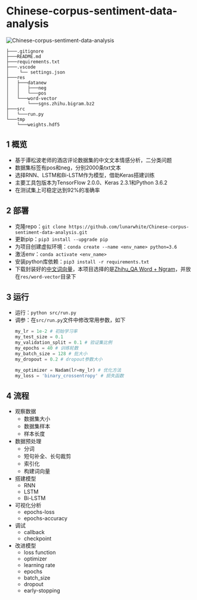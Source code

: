 # Chinese-corpus-sentiment-data-analysis
 
![Chinese-corpus-sentiment-data-analysis](https://socialify.git.ci/lunarwhite/Chinese-corpus-sentiment-data-analysis/image?description=1&descriptionEditable=ML-based%20sentiment-analysis%20of%20simple%20Chinese%20corpus.%20Pick%20models%20RNN%2C%20LSTM%20and%20Bi-LSTM.%20Use%20%0A%20Keras%20and%20Tensorflow.&font=Raleway&forks=1&issues=1&language=1&logo=https%3A%2F%2Fupload.wikimedia.org%2Fwikipedia%2Fcommons%2Fthumb%2Fa%2Fae%2FKeras_logo.svg%2F180px-Keras_logo.svg.png&owner=1&pattern=Overlapping%20Hexagons&pulls=1&stargazers=1&theme=Light)

```
├───.gitignore 
├───README.md
├───requirements.txt
├───.vscode
│    └── settings.json  
├───res
│   ├───datanew
│   │   ├───neg
│   │   └───pos
│   └───word-vector
│       └───sgns.zhihu.bigram.bz2
├───src
│   └───run.py
└───tmp
    └───weights.hdf5
```

## 1 概览
- 基于谭松波老师的酒店评论数据集的中文文本情感分析，二分类问题
- 数据集标签有pos和neg，分别2000条txt文本
- 选择RNN、LSTM和Bi-LSTM作为模型，借助Keras搭建训练
- 主要工具包版本为TensorFlow 2.0.0、Keras 2.3.1和Python 3.6.2
- 在测试集上可稳定达到92%的准确率

## 2 部署
- 克隆repo：`git clone https://github.com/lunarwhite/Chinese-corpus-sentiment-data-analysis.git`
- 更新pip：`pip3 install --upgrade pip`
- 为项目创建虚拟环境：`conda create --name <env_name> python=3.6`
- 激活env：`conda activate <env_name>`
- 安装python库依赖：`pip3 install -r requirements.txt`
- 下载封装好的[中文词向量](https://github.com/Embedding/Chinese-Word-Vectors)，本项目选择的是[Zhihu_QA Word + Ngram](https://pan.baidu.com/s/1OQ6fQLCgqT43WTwh5fh_lg)，并放在`res/word-vector`目录下

## 3 运行
- 运行：`python src/run.py`
- 调参：在`src/run.py`文件中修改常用参数，如下
    ```python
    my_lr = 1e-2 # 初始学习率
    my_test_size = 0.1
    my_validation_split = 0.1 # 验证集比例
    my_epochs = 40 # 训练轮数
    my_batch_size = 128 # 批大小
    my_dropout = 0.2 # dropout参数大小
    
    my_optimizer = Nadam(lr=my_lr) # 优化方法
    my_loss = 'binary_crossentropy' # 损失函数
    ```

## 4 流程
- 观察数据
  - 数据集大小
  - 数据集样本
  - 样本长度
- 数据预处理
  - 分词
  - 短句补全、长句裁剪
  - 索引化
  - 构建词向量
- 搭建模型
  - RNN
  - LSTM
  - Bi-LSTM
- 可视化分析
  - epochs-loss
  - epochs-accuracy
- 调试
  - callback
  - checkpoint
- 改进模型
  - loss function
  - optimizer
  - learning rate
  - epochs
  - batch_size
  - dropout
  - early-stopping
